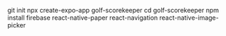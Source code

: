 git init
npx create-expo-app golf-scorekeeper
cd golf-scorekeeper
npm install firebase react-native-paper react-navigation react-native-image-picker
